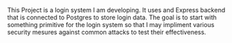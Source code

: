 This Project is a login system I am developing. It uses and Express backend that is connected to Postgres to store login data. The goal is to start with something primitive for the login system so that I may impliment various security mesures against common attacks to test their effectiveness. 
